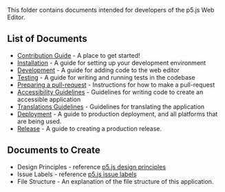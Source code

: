 This folder contains documents intended for developers of the p5.js Web Editor. 

## List of Documents
* [Contribution Guide](https://github.com/processing/p5.js-web-editor/blob/develop/.github/CONTRIBUTING.md) - A place to get started!
* [Installation](installation.md) - A guide for setting up your development environment
* [Development](development.md) - A guide for adding code to the web editor
* [Testing](./testing.md) - A guide for writing and running tests in the codebase
* [Preparing a pull-request](preparing_a_pull_request.md) - Instructions for how to make a pull-request
* [Accessibility Guidelines](accessibility.md) - Guidelines for writing code to create an accessible application
* [Translations Guidelines](translations.md) - Guidelines for translating the application
* [Deployment](deployment.md) - A guide to production deployment, and all platforms that are being used.
* [Release](./release.md) - A guide to creating a production release.

## Documents to Create
* Design Principles - reference [p5.js design principles](https://github.com/processing/p5.js/blob/main/contributor_docs/design_principles.md)
* Issue Labels - reference [p5.js issue labels](https://github.com/processing/p5.js/blob/main/contributor_docs/issue_labels.md)
* File Structure - An explanation of the file structure of this application.
